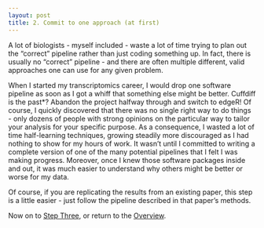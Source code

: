 ```yaml
---
layout: post
title: 2. Commit to one approach (at first)
---
```

A lot of biologists - myself included - waste a lot of time trying to plan out the “correct” pipeline rather than just coding something up. In fact, there is usually no “correct” pipeline - and there are often multiple different, valid approaches one can use for any given problem.

When I started my transcriptomics career, I would drop one software pipeline as soon as I got a whiff that something else might be better. Cuffdiff is the past*? Abandon the project halfway through and switch to edgeR! Of course, I quickly discovered that there was no single right way to do things - only dozens of people with strong opinions on the particular way to tailor your analysis for your specific purpose. As a consequence, I wasted a lot of time half-learning techniques, growing steadily more discouraged as I had nothing to show for my hours of work. It wasn’t until I committed to writing a complete version of one of the many potential pipelines that I felt I was making progress. Moreover, once I knew those software packages inside and out, it was much easier to understand why others might be better or worse for my data.

Of course, if you are replicating the results from an existing paper, this step is a little easier - just follow the pipeline described in that paper’s methods.

Now on to [Step Three](), or return to the [Overview](https://kmuench.github.io/2020/03/18/ten-steps-to-bioinf/).


